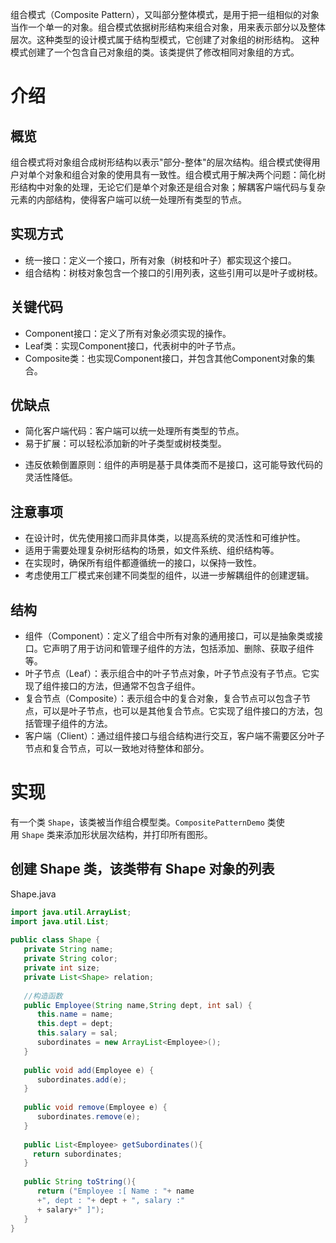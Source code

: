 组合模式（Composite Pattern），又叫部分整体模式，是用于把一组相似的对象当作一个单一的对象。组合模式依据树形结构来组合对象，用来表示部分以及整体层次。这种类型的设计模式属于结构型模式，它创建了对象组的树形结构。
这种模式创建了一个包含自己对象组的类。该类提供了修改相同对象组的方式。
# 介绍
## 概览
组合模式将对象组合成树形结构以表示"部分-整体"的层次结构。组合模式使得用户对单个对象和组合对象的使用具有一致性。组合模式用于解决两个问题：简化树形结构中对象的处理，无论它们是单个对象还是组合对象；解耦客户端代码与复杂元素的内部结构，使得客户端可以统一处理所有类型的节点。
## 实现方式
- 统一接口：定义一个接口，所有对象（树枝和叶子）都实现这个接口。
- 组合结构：树枝对象包含一个接口的引用列表，这些引用可以是叶子或树枝。

## 关键代码
- Component接口：定义了所有对象必须实现的操作。
- Leaf类：实现Component接口，代表树中的叶子节点。
- Composite类：也实现Component接口，并包含其他Component对象的集合。

## 优缺点
* 简化客户端代码：客户端可以统一处理所有类型的节点。
* 易于扩展：可以轻松添加新的叶子类型或树枝类型。
- 违反依赖倒置原则：组件的声明是基于具体类而不是接口，这可能导致代码的灵活性降低。

## 注意事项
- 在设计时，优先使用接口而非具体类，以提高系统的灵活性和可维护性。
- 适用于需要处理复杂树形结构的场景，如文件系统、组织结构等。
- 在实现时，确保所有组件都遵循统一的接口，以保持一致性。
- 考虑使用工厂模式来创建不同类型的组件，以进一步解耦组件的创建逻辑。

## 结构
- 组件（Component）：定义了组合中所有对象的通用接口，可以是抽象类或接口。它声明了用于访问和管理子组件的方法，包括添加、删除、获取子组件等。
- 叶子节点（Leaf）：表示组合中的叶子节点对象，叶子节点没有子节点。它实现了组件接口的方法，但通常不包含子组件。
- 复合节点（Composite）：表示组合中的复合对象，复合节点可以包含子节点，可以是叶子节点，也可以是其他复合节点。它实现了组件接口的方法，包括管理子组件的方法。
- 客户端（Client）：通过组件接口与组合结构进行交互，客户端不需要区分叶子节点和复合节点，可以一致地对待整体和部分。

# 实现
有一个类 `Shape`，该类被当作组合模型类。`CompositePatternDemo` 类使用 `Shape` 类来添加形状层次结构，并打印所有图形。

## 创建 Shape 类，该类带有 Shape 对象的列表
Shape.java
```java
import java.util.ArrayList;
import java.util.List;
 
public class Shape {
   private String name;
   private String color;
   private int size;
   private List<Shape> relation;
 
   //构造函数
   public Employee(String name,String dept, int sal) {
      this.name = name;
      this.dept = dept;
      this.salary = sal;
      subordinates = new ArrayList<Employee>();
   }
 
   public void add(Employee e) {
      subordinates.add(e);
   }
 
   public void remove(Employee e) {
      subordinates.remove(e);
   }
 
   public List<Employee> getSubordinates(){
     return subordinates;
   }
 
   public String toString(){
      return ("Employee :[ Name : "+ name 
      +", dept : "+ dept + ", salary :"
      + salary+" ]");
   }   
}
```